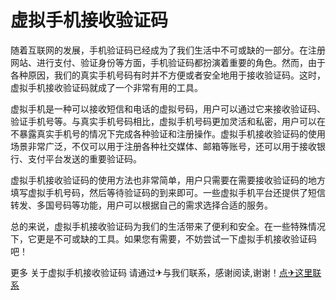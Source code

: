# 虚拟手机接收验证码

随着互联网的发展，手机验证码已经成为了我们生活中不可或缺的一部分。在注册网站、进行支付、验证身份等方面，手机验证码都扮演着重要的角色。然而，由于各种原因，我们的真实手机号码有时并不方便或者安全地用于接收验证码。这时，虚拟手机接收验证码就成了一个非常有用的工具。

虚拟手机是一种可以接收短信和电话的虚拟号码，用户可以通过它来接收验证码、验证手机号等。与真实手机号码相比，虚拟手机号码更加灵活和私密，用户可以在不暴露真实手机号的情况下完成各种验证和注册操作。虚拟手机接收验证码的使用场景非常广泛，不仅可以用于注册各种社交媒体、邮箱等账号，还可以用于接收银行、支付平台发送的重要验证码。

虚拟手机接收验证码的使用方法也非常简单，用户只需要在需要接收验证码的地方填写虚拟手机号码，然后等待验证码的到来即可。一些虚拟手机平台还提供了短信转发、多国号码等功能，用户可以根据自己的需求选择合适的服务。

总的来说，虚拟手机接收验证码为我们的生活带来了便利和安全。在一些特殊情况下，它更是不可或缺的工具。如果您有需要，不妨尝试一下虚拟手机接收验证码吧！

更多 关于虚拟手机接收验证码 请通过✈与我们联系，感谢阅读,谢谢！[点✈这里联系](https://t.me/sjlmbot)